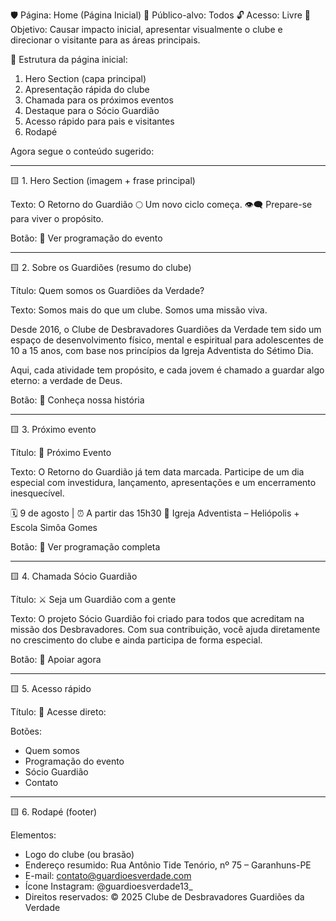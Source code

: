 🛡️ Página: Home (Página Inicial)
📍 Público-alvo: Todos
🔓 Acesso: Livre
🧭 Objetivo: Causar impacto inicial, apresentar visualmente o clube e direcionar o visitante para as áreas principais.

🎯 Estrutura da página inicial:

1. Hero Section (capa principal)
2. Apresentação rápida do clube
3. Chamada para os próximos eventos
4. Destaque para o Sócio Guardião
5. Acesso rápido para pais e visitantes
6. Rodapé

Agora segue o conteúdo sugerido:

---

🟨 1. Hero Section (imagem + frase principal)

Texto:
O Retorno do Guardião
🌕 Um novo ciclo começa.
👁️‍🗨️ Prepare-se para viver o propósito.

Botão:
🔗 Ver programação do evento

---

🟨 2. Sobre os Guardiões (resumo do clube)

Título:
Quem somos os Guardiões da Verdade?

Texto:
Somos mais do que um clube.
Somos uma missão viva.

Desde 2016, o Clube de Desbravadores Guardiões da Verdade tem sido um espaço de desenvolvimento físico, mental e espiritual para adolescentes de 10 a 15 anos, com base nos princípios da Igreja Adventista do Sétimo Dia.

Aqui, cada atividade tem propósito, e cada jovem é chamado a guardar algo eterno: a verdade de Deus.

Botão:
🔗 Conheça nossa história

---

🟨 3. Próximo evento

Título:
📣 Próximo Evento

Texto:
O Retorno do Guardião já tem data marcada.
Participe de um dia especial com investidura, lançamento, apresentações e um encerramento inesquecível.

🗓️ 9 de agosto | ⏰ A partir das 15h30
📍 Igreja Adventista – Heliópolis + Escola Simôa Gomes

Botão:
🔗 Ver programação completa

---

🟨 4. Chamada Sócio Guardião

Título:
⚔️ Seja um Guardião com a gente

Texto:
O projeto Sócio Guardião foi criado para todos que acreditam na missão dos Desbravadores. Com sua contribuição, você ajuda diretamente no crescimento do clube e ainda participa de forma especial.

Botão:
🔗 Apoiar agora

---

🟨 5. Acesso rápido

Título:
🔎 Acesse direto:

Botões:

* Quem somos
* Programação do evento
* Sócio Guardião
* Contato

---

🟨 6. Rodapé (footer)

Elementos:

* Logo do clube (ou brasão)
* Endereço resumido: Rua Antônio Tide Tenório, nº 75 – Garanhuns-PE
* E-mail: [contato@guardioesverdade.com](mailto:contato@guardioesverdade.com)
* Ícone Instagram: @guardioesverdade13\_
* Direitos reservados: © 2025 Clube de Desbravadores Guardiões da Verdade